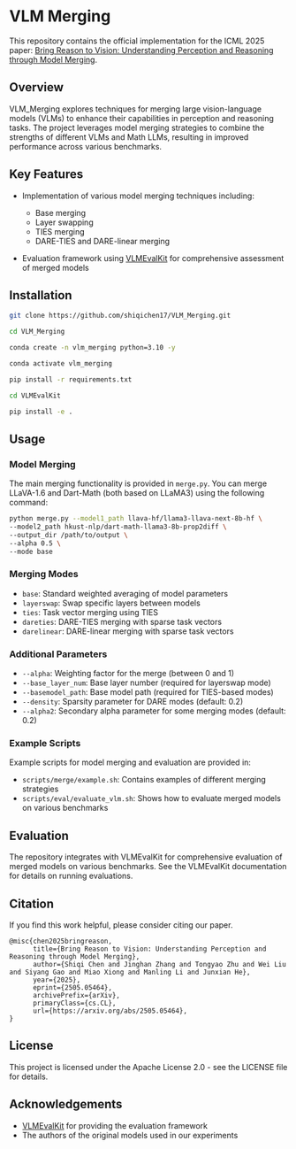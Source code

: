 # VLM Merging

This repository contains the official implementation for the ICML 2025 paper: [Bring Reason to Vision: Understanding Perception and Reasoning through Model Merging](https://arxiv.org/abs/2505.05464).

## Overview

VLM_Merging explores techniques for merging large vision-language models (VLMs) to enhance their capabilities in perception and reasoning tasks. The project leverages model merging strategies to combine the strengths of different VLMs and Math LLMs, resulting in improved performance across various benchmarks.

## Key Features

- Implementation of various model merging techniques including:
  - Base merging
  - Layer swapping
  - TIES merging
  - DARE-TIES and DARE-linear merging

- Evaluation framework using [VLMEvalKit](https://github.com/open-compass/VLMEvalKit) for comprehensive assessment of merged models

## Installation

```bash
git clone https://github.com/shiqichen17/VLM_Merging.git

cd VLM_Merging

conda create -n vlm_merging python=3.10 -y

conda activate vlm_merging

pip install -r requirements.txt

cd VLMEvalKit

pip install -e .
```

## Usage

### Model Merging

The main merging functionality is provided in `merge.py`. You can merge LLaVA-1.6 and Dart-Math (both based on LLaMA3) using the following command:

```bash
python merge.py --model1_path llava-hf/llama3-llava-next-8b-hf \
--model2_path hkust-nlp/dart-math-llama3-8b-prop2diff \
--output_dir /path/to/output \
--alpha 0.5 \
--mode base
```

### Merging Modes

- `base`: Standard weighted averaging of model parameters
- `layerswap`: Swap specific layers between models
- `ties`: Task vector merging using TIES
- `dareties`: DARE-TIES merging with sparse task vectors
- `darelinear`: DARE-linear merging with sparse task vectors

### Additional Parameters

- `--alpha`: Weighting factor for the merge (between 0 and 1)
- `--base_layer_num`: Base layer number (required for layerswap mode)
- `--basemodel_path`: Base model path (required for TIES-based modes)
- `--density`: Sparsity parameter for DARE modes (default: 0.2)
- `--alpha2`: Secondary alpha parameter for some merging modes (default: 0.2)

### Example Scripts

Example scripts for model merging and evaluation are provided in:
- `scripts/merge/example.sh`: Contains examples of different merging strategies
- `scripts/eval/evaluate_vlm.sh`: Shows how to evaluate merged models on various benchmarks

## Evaluation

The repository integrates with VLMEvalKit for comprehensive evaluation of merged models on various benchmarks. See the VLMEvalKit documentation for details on running evaluations.

## Citation

If you find this work helpful, please consider citing our paper.
```
@misc{chen2025bringreason,
      title={Bring Reason to Vision: Understanding Perception and Reasoning through Model Merging}, 
      author={Shiqi Chen and Jinghan Zhang and Tongyao Zhu and Wei Liu and Siyang Gao and Miao Xiong and Manling Li and Junxian He},
      year={2025},
      eprint={2505.05464},
      archivePrefix={arXiv},
      primaryClass={cs.CL},
      url={https://arxiv.org/abs/2505.05464}, 
}
```

## License

This project is licensed under the Apache License 2.0 - see the LICENSE file for details.

## Acknowledgements

- [VLMEvalKit](https://github.com/open-compass/VLMEvalKit) for providing the evaluation framework
- The authors of the original models used in our experiments
